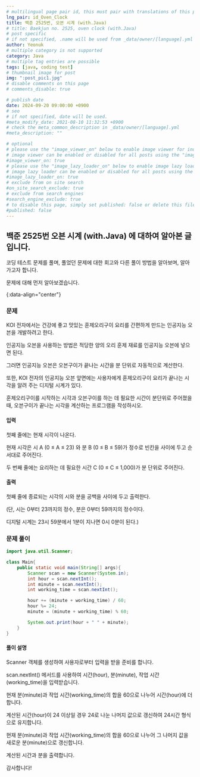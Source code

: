 ```yaml
---
# multilingual page pair id, this must pair with translations of this page. (This name must be unique)
lng_pair: id_Oven_Clock
title: 백준 2525번, 오븐 시계 (with.Java)
# title: Baekjun no. 2525, oven clock (with.Java)
# post specific
# if not specified, .name will be used from _data/owner/[language].yml
author: Yeonuk
# multiple category is not supported
category: Java
# multiple tag entries are possible
tags: [java, coding test]
# thumbnail image for post
img: ":post_pic1.jpg"
# disable comments on this page
# comments_disable: true

# publish date
date: 2024-09-20 09:00:00 +0900
# seo
# if not specified, date will be used.
#meta_modify_date: 2021-08-10 11:32:53 +0900
# check the meta_common_description in _data/owner/[language].yml
#meta_description: ""

# optional
# please use the "image_viewer_on" below to enable image viewer for individual pages or posts (_posts/ or [language]/_posts folders).
# image viewer can be enabled or disabled for all posts using the "image_viewer_posts: true" setting in _data/conf/main.yml.
#image_viewer_on: true
# please use the "image_lazy_loader_on" below to enable image lazy loader for individual pages or posts (_posts/ or [language]/_posts folders).
# image lazy loader can be enabled or disabled for all posts using the "image_lazy_loader_posts: true" setting in _data/conf/main.yml.
#image_lazy_loader_on: true
# exclude from on site search
#on_site_search_exclude: true
# exclude from search engines
#search_engine_exclude: true
# to disable this page, simply set published: false or delete this file
#published: false
---
```


<!-- outline-start -->

## 백준 2525번 오븐 시계 (with.Java) 에 대하여 알아본 글입니다.

코딩 테스트 문제를 풀며, 풀었던 문제에 대한 회고와 다른 풀이 방법을 알아보며, 알아가고자 합니다.

문제에 대해 먼저 알아보겠습니다.

{:data-align="center"}

<!-- outline-end -->

### 문제

KOI 전자에서는 건강에 좋고 맛있는 훈제오리구이 요리를 간편하게 만드는 인공지능 오븐을 개발하려고 한다.

인공지능 오븐을 사용하는 방법은 적당한 양의 오리 훈제 재료를 인공지능 오븐에 넣으면 된다.

그러면 인공지능 오븐은 오븐구이가 끝나는 시간을 분 단위로 자동적으로 계산한다.

또한, KOI 전자의 인공지능 오븐 앞면에는 사용자에게 훈제오리구이 요리가 끝나는 시각을 알려 주는 디지털 시계가 있다.

훈제오리구이를 시작하는 시각과 오븐구이를 하는 데 필요한 시간이 분단위로 주어졌을 때, 오븐구이가 끝나는 시각을 계산하는 프로그램을 작성하시오.

#### 입력

첫째 줄에는 현재 시각이 나온다.

현재 시각은 시 A (0 ≤ A ≤ 23) 와 분 B (0 ≤ B ≤ 59)가 정수로 빈칸을 사이에 두고 순서대로 주어진다.

두 번째 줄에는 요리하는 데 필요한 시간 C (0 ≤ C ≤ 1,000)가 분 단위로 주어진다.

#### 출력

첫째 줄에 종료되는 시각의 시와 분을 공백을 사이에 두고 출력한다.

(단, 시는 0부터 23까지의 정수, 분은 0부터 59까지의 정수이다.

디지털 시계는 23시 59분에서 1분이 지나면 0시 0분이 된다.)

### 문제 풀이

```java
import java.util.Scanner;

class Main{
    public static void main(String[] args){
        Scanner scan = new Scanner(System.in);
        int hour = scan.nextInt();
        int minute = scan.nextInt();
        int working_time = scan.nextInt();

        hour += (minute + working_time) / 60;
        hour %= 24;
        minute = (minute + working_time) % 60;

        System.out.print(hour + " " + minute);
    }
}
```

#### 풀이 설명

Scanner 객체를 생성하여 사용자로부터 입력을 받을 준비를 합니다.

scan.nextInt() 메서드를 사용하여 시간(hour), 분(minute), 작업 시간(working_time)을 입력받습니다.

현재 분(minute)과 작업 시간(working_time)의 합을 60으로 나누어 시간(hour)에 더합니다.

계산된 시간(hour)이 24 이상일 경우 24로 나눈 나머지 값으로 갱신하여 24시간 형식으로 유지합니다.

현재 분(minute)과 작업 시간(working_time)의 합을 60으로 나누어 그 나머지 값을 새로운 분(minute)으로 갱신합니다.

계산된 시간과 분을 출력합니다.

감사합니다!
